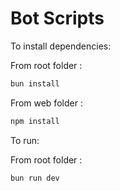 # Bot Scripts

To install dependencies:

From root folder :
```bash
bun install
```
From web folder :
```bash
npm install
```

To run:

From root folder :
```bash
bun run dev
```


